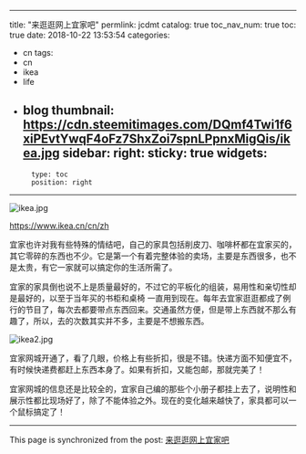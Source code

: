 
---
title: "来逛逛网上宜家吧"
permlink: jcdmt
catalog: true
toc_nav_num: true
toc: true
date: 2018-10-22 13:53:54
categories:
- cn
tags:
- cn
- ikea
- life
- blog
thumbnail: https://cdn.steemitimages.com/DQmf4Twi1f6xiPEvtYwqF4oFz7ShxZoi7spnLPpnxMigQis/ikea.jpg
sidebar:
    right:
        sticky: true
widgets:
    -
        type: toc
        position: right
---


![ikea.jpg](https://cdn.steemitimages.com/DQmf4Twi1f6xiPEvtYwqF4oFz7ShxZoi7spnLPpnxMigQis/ikea.jpg)

https://www.ikea.cn/cn/zh

宜家也许对我有些特殊的情结吧，自己的家具包括削皮刀、咖啡杯都在宜家买的，其它零碎的东西也不少。它是第一个有着完整体验的卖场，主要是东西很多，也不是太贵，有它一家就可以搞定你的生活所需了。

宜家的家具倒也说不上是质量最好的，不过它的平板化的组装，易用性和亲切性却是最好的，以至于当年买的书柜和桌椅 一直用到现在。每年去宜家逛逛都成了例行的节目了，每次去都要带点东西回来。交通虽然方便，但是带上东西就不那么有趣了，所以，去的次数其实并不多，主要是不想搬东西。


![ikea2.jpg](https://cdn.steemitimages.com/DQmUA12dw3akymARMafPEMcEd9wEP2aXMyVeBxZ2sA4MsDx/ikea2.jpg)

宜家网城开通了，看了几眼，价格上有些折扣，很是不错。快递方面不知便宜不，有时候快递费都赶上东西本身了。如果有折扣，又能包邮，那就完美了！

宜家网城的信息还是比较全的，宜家自己编的那些个小册子都挂上去了，说明性和展示性都比现场好了，除了不能体验之外。现在的变化越来越快了，家具都可以一个鼠标搞定了！

- - -

This page is synchronized from the post: [来逛逛网上宜家吧](https://steemit.com/@lemooljiang/jcdmt)
